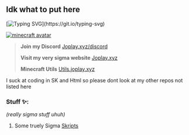 ## Idk what to put here
[![Typing SVG](https://readme-typing-svg.demolab.com/?lines=Im+really+sigma;uhuh;)](https://git.io/typing-svg)

[![minecraft avatar](https://minotar.net/avatar/JoplayXYZ/50.png)](https://minotar.net/avatar/JoplayXYZ/50.png)

> **Join my Discord**
> [Joplay.xyz/discord](https://joplay.xyz/discord)
> 
> **Visit my very sigma website**
> [Joplay.xyz](https://joplay.xyz/)
>
> **Minecraft Utils**
> [Utils.joplay.xyz](https://utils.joplay.xyz)

I suck at coding in SK and Html so please dont look at my other repos not listed here
### Stuff ✨:
*(really sigma stuff uhuh)* 

1. Some truely Sigma [Skripts](https://github.com/JoplayXYZ/Skripts)
